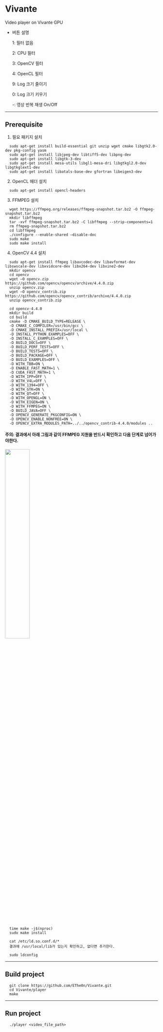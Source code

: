 # Vivante
  Video player on Vivante GPU
  
  + 버튼 설명
  
    1: 필터 없음
    
    2: CPU 필터
    
    3: OpenCV 필터
    
    4: OpenCL 필터
    
    9: Log 크기 줄이기
    
    0: Log 크기 키우기
    
    -: 영상 반복 재생 On/Off
    
--------------------
## Prerequisite
1. 필요 패키지 설치
```
  sudo apt-get install build-essential git unzip wget cmake libgtk2.0-dev pkg-config yasm 
  sudo apt-get install libjpeg-dev libtiff5-dev libpng-dev 
  sudo apt-get install libgtk-3-dev  
  sudo apt-get install mesa-utils libgl1-mesa-dri libgtkgl2.0-dev libgtkglext1-dev 
  sudo apt-get install libatals-base-dev gfortran libeigen3-dev 
```

2. OpenCL 헤더 설치
```
  sudo apt-get install opencl-headers
```

3. FFMPEG 설치
```
  wget https://ffmpeg.org/releases/ffmpeg-snapshot.tar.bz2 -O ffmpeg-snapshot.tar.bz2 
  mkdir libffmpeg 
  tar -xvf ffmpeg-snapshot.tar.bz2 -C libffmpeg --strip-components=1 
  rm ffmpeg-snapshot.tar.bz2 
  cd libffmpeg 
  ./configure --enable-shared –disable-doc 
  sudo make  
  sudo make install 
```

4. OpenCV 4.4 설치
```
  sudo apt-get install ffmpeg libavcodec-dev libavformat-dev libswscale-dev libxvidcore-dev libx264-dev libxine2-dev 
  mkdir opencv
  cd opencv 
  wget –O opencv.zip https://github.com/opencv/opencv/archive/4.4.0.zip 
  unzip opencv.zip 
  wget –O opencv_contrib.zip https://github.com/opencv/opencv_contrib/archive/4.4.0.zip 
  unzip opencv_contrib.zip 
```

```
  cd opencv-4.4.0 
  mkdir build 
  cd build 
  cmake -D CMAKE_BUILD_TYPE=RELEASE \ 
  -D CMAKE_C_COMPILER=/usr/bin/gcc \ 
  -D CMAKE_INSTALL_PREFIX=/usr/local \ 
  -D INSTALL_PYTHON_EXAMPLES=OFF \ 
  -D INSTALL_C_EXAMPLES=OFF \ 
  -D BUILD_DOCS=OFF \ 
  -D BUILD_PERF_TESTS=OFF \ 
  -D BUILD_TESTS=OFF \ 
  -D BUILD_PACKAGE=OFF \ 
  -D BUILD_EXAMPLES=OFF \ 
  -D WITH_TBB=ON \ 
  -D ENABLE_FAST_MATH=1 \ 
  -D CUDA_FAST_MATH=1 \ 
  -D WITH_IPP=OFF \ 
  -D WITH_V4L=OFF \ 
  -D WITH_1394=OFF \ 
  -D WITH_GTK=ON \ 
  -D WITH_QT=OFF \ 
  -D WITH_OPENGL=ON \ 
  -D WITH_EIGEN=ON \ 
  -D WITH_FFMPEG=ON \ 
  -D BUILD_JAVA=OFF \ 
  -D OPENCV_GENERATE_PKGCONFIG=ON \ 
  -D OPENCV_ENABLE_NONFREE=ON \ 
  -D OPENCV_EXTRA_MODULES_PATH=../../opencv_contrib-4.4.0/modules .. 
```
#### 주의: 결과에서 아래 그림과 같이 FFMPEG 지원을 반드시 확인하고 다음 단계로 넘어가야한다. 
<img src="https://user-images.githubusercontent.com/14997644/100328431-dae4c300-300f-11eb-8f0c-964ffcd11bf0.png" width="40%"></img>

```
  time make -j$(nproc)
  sudo make install
```

```
  cat /etc/ld.so.conf.d/*
  결과에 /usr/local/lib가 있는지 확인하고, 없다면 추가한다.
```

```
  sudo ldconfig
```

--------------------
## Build project
```
  git clone https://github.com/EThe0n/Vivante.git
  cd Vivante/player
  make
```

--------------------
## Run project
```
  ./player <video_file_path>
```
